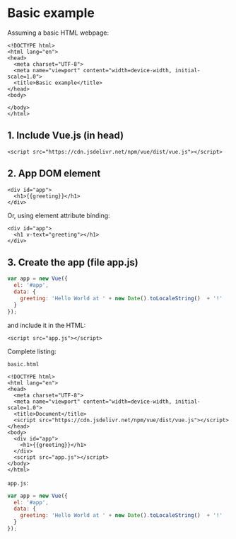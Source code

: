 # Basic example

Assuming a basic HTML webpage:

```markup
<!DOCTYPE html>
<html lang="en">
<head>
  <meta charset="UTF-8">
  <meta name="viewport" content="width=device-width, initial-scale=1.0">
  <title>Basic example</title>
</head>
<body>
  
</body>
</html>
```

## 1. Include Vue.js \(in head\)

```markup
<script src="https://cdn.jsdelivr.net/npm/vue/dist/vue.js"></script>
```

## 2. App DOM element

```markup
<div id="app">
  <h1>{{greeting}}</h1>
</div>
```

Or, using element attribute binding:

```markup
<div id="app">
  <h1 v-text="greeting"></h1>
</div>
```

## 3. Create the app \(file app.js\)

```javascript
var app = new Vue({
  el: '#app',
  data: {
    greeting: 'Hello World at ' + new Date().toLocaleString()  + '!'
  }
});
```

and include it in the HTML:

```markup
<script src="app.js"></script>
```

Complete listing:

`basic.html`

```markup
<!DOCTYPE html>
<html lang="en">
<head>
  <meta charset="UTF-8">
  <meta name="viewport" content="width=device-width, initial-scale=1.0">
  <title>Document</title>
  <script src="https://cdn.jsdelivr.net/npm/vue/dist/vue.js"></script>
</head>
<body>
  <div id="app">
    <h1>{{greeting}}</h1>
  </div>
  <script src="app.js"></script>
</body>
</html>
```

`app.js`:

```javascript
var app = new Vue({
  el: '#app',
  data: {
    greeting: 'Hello World at ' + new Date().toLocaleString()  + '!'
  }
});
```

